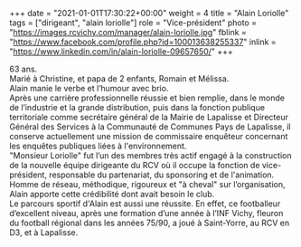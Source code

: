 +++
date = "2021-01-01T17:30:22+00:00"
weight = 4
title = "Alain Loriolle"
tags = ["dirigeant", "alain loriolle"]
role = "Vice-président"
photo = "https://images.rcvichy.com/manager/alain-loriolle.jpg"
fblink = "https://www.facebook.com/profile.php?id=100013638255337"
inlink = "https://www.linkedin.com/in/alain-loriolle-09657650/"
+++

63 ans.  
Marié à Christine, et papa de 2 enfants, Romain et Mélissa.  
Alain manie le verbe et l’humour avec brio.  
Après une carrière professionnelle réussie et bien remplie, dans le monde de l’industrie et la grande distribution, puis dans la fonction publique territoriale comme secrétaire général de la Mairie de Lapalisse et Directeur Général des Services à la Communauté de Communes Pays de Lapalisse, il conserve actuellement une mission de commissaire enquêteur concernant les enquêtes publiques liées à l'environnement.  
"Monsieur Loriolle" fut l’un des membres très actif engagé à la construction de la nouvelle équipe dirigeante du RCV où il occupe la fonction de vice-président, responsable du partenariat, du sponsoring et de l'animation.
Homme de réseau, méthodique, rigoureux et "à cheval" sur l’organisation, Alain apporte cette crédibilité dont avait besoin le club.  
Le parcours sportif d'Alain est aussi une réussite. En effet, ce footballeur d’excellent niveau, après une formation d’une année à l’INF Vichy, fleuron du football régional dans les années 75/90, a joué à Saint-Yorre, au RCV en D3, et à Lapalisse.
